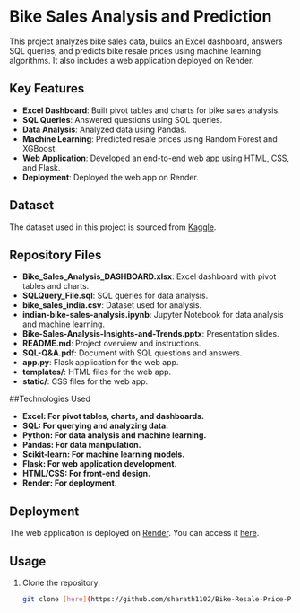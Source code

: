# Bike Sales Analysis and Prediction

This project analyzes bike sales data, builds an Excel dashboard, answers SQL queries, and predicts bike resale prices using machine learning algorithms. It also includes a web application deployed on Render.

## Key Features
- **Excel Dashboard**: Built pivot tables and charts for bike sales analysis.
- **SQL Queries**: Answered questions using SQL queries.
- **Data Analysis**: Analyzed data using Pandas.
- **Machine Learning**: Predicted resale prices using Random Forest and XGBoost.
- **Web Application**: Developed an end-to-end web app using HTML, CSS, and Flask.
- **Deployment**: Deployed the web app on Render.

## Dataset
The dataset used in this project is sourced from [Kaggle](https://www.kaggle.com/).

## Repository Files
- **Bike_Sales_Analysis_DASHBOARD.xlsx**: Excel dashboard with pivot tables and charts.
- **SQLQuery_File.sql**: SQL queries for data analysis.
- **bike_sales_india.csv**: Dataset used for analysis.
- **indian-bike-sales-analysis.ipynb**: Jupyter Notebook for data analysis and machine learning.
- **Bike-Sales-Analysis-Insights-and-Trends.pptx**: Presentation slides.
- **README.md**: Project overview and instructions.
- **SQL-Q&A.pdf**: Document with SQL questions and answers.
- **app.py**: Flask application for the web app.
- **templates/**: HTML files for the web app.
- **static/**: CSS files for the web app.

##Technologies Used
- **Excel: For pivot tables, charts, and dashboards.**
- **SQL: For querying and analyzing data.**
- **Python: For data analysis and machine learning.**
- **Pandas: For data manipulation.**
- **Scikit-learn: For machine learning models.**
- **Flask: For web application development.**
- **HTML/CSS: For front-end design.**
- **Render: For deployment.**

## Deployment
The web application is deployed on [Render](https://render.com/). You can access it [here]([insert-your-render-app-link](https://bike-resale-price-prediction-system.onrender.com/)).

## Usage
1. Clone the repository:
   ```bash
   git clone [here](https://github.com/sharath1102/Bike-Resale-Price-Prediction)
